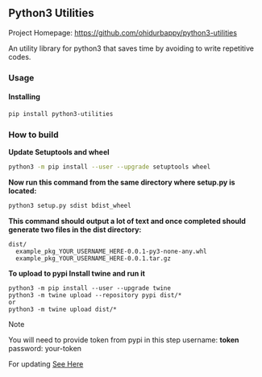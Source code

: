 ## Python3 Utilities

Project Homepage: https://github.com/ohidurbappy/python3-utilities

An utility library for python3 that saves time by avoiding to write repetitive codes.

### Usage

#### Installing

```bash
pip install python3-utilities
```






### How to build


**Update Setuptools and wheel**
```bash
python3 -m pip install --user --upgrade setuptools wheel
```

**Now run this command from the same directory where setup.py is located:**
```bash
python3 setup.py sdist bdist_wheel
```

**This command should output a lot of text and once completed should generate two files in the dist directory:**

```
dist/
  example_pkg_YOUR_USERNAME_HERE-0.0.1-py3-none-any.whl
  example_pkg_YOUR_USERNAME_HERE-0.0.1.tar.gz

```

**To upload to pypi Install twine and run it**
```
python3 -m pip install --user --upgrade twine
python3 -m twine upload --repository pypi dist/*
or
python3 -m twine upload dist/*
```
> [!NOTE]
> You will need to provide token from pypi in this step
> username: __token__
> password: your-token


For updating [See Here](https://packaging.python.org/tutorials/packaging-projects/#uploading-the-distribution-archives)